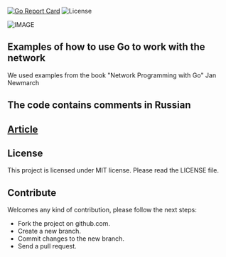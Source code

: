 [![Go Report Card](https://goreportcard.com/badge/github.com/dreddsa5dies/networkGo)](https://goreportcard.com/report/github.com/dreddsa5dies/networkGo) ![License](https://img.shields.io/badge/License-MIT-blue.svg)  

![IMAGE](img/networkGo.png)

## Examples of how to use Go to work with the network  
We used examples from the book "Network Programming with Go" Jan Newmarch

## The code contains comments in Russian

## [Article](https://habr.com/ru/post/491818/)

## License
This project is licensed under MIT license. Please read the LICENSE file.

## Contribute
Welcomes any kind of contribution, please follow the next steps:

- Fork the project on github.com.
- Create a new branch.
- Commit changes to the new branch.
- Send a pull request.
